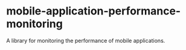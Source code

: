 # mobile-application-performance-monitoring
A library for monitoring the performance of mobile applications.
